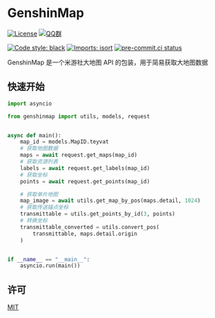 # GenshinMap

[![License](https://img.shields.io/github/license/MingxuanGame/GenshinMap?style=flat-square)](https://github.com/MingxuanGame/GenshinMap/blob/master/LICENSE)
[![QQ群](https://img.shields.io/badge/QQ%E7%BE%A4-929275476-success?style=flat-square)](https://jq.qq.com/?_wv=1027&k=C7XY04F1)

[![Code style: black](https://img.shields.io/badge/code%20style-black-000000.svg)](https://github.com/psf/black)
[![Imports: isort](https://img.shields.io/badge/%20imports-isort-%231674b1?&labelColor=ef8336)](https://pycqa.github.io/isort/)
[![pre-commit.ci status](https://results.pre-commit.ci/badge/github/MingxuanGame/GenshinMap/master.svg)](https://results.pre-commit.ci/latest/github/MingxuanGame/GenshinMap/master)

GenshinMap 是一个米游社大地图 API 的包装，用于简易获取大地图数据

## 快速开始

```python
import asyncio

from genshinmap import utils, models, request


async def main():
    map_id = models.MapID.teyvat
    # 获取地图数据
    maps = await request.get_maps(map_id)
    # 获取资源列表
    labels = await request.get_labels(map_id)
    # 获取坐标
    points = await request.get_points(map_id)

    # 获取单片地图
    map_image = await utils.get_map_by_pos(maps.detail, 1024)
    # 获取传送锚点坐标
    transmittable = utils.get_points_by_id(3, points)
    # 转换坐标
    transmittable_converted = utils.convert_pos(
        transmittable, maps.detail.origin
    )


if __name__ == "__main__":
    asyncio.run(main())
```

## 许可

[MIT](./LICENSE)
